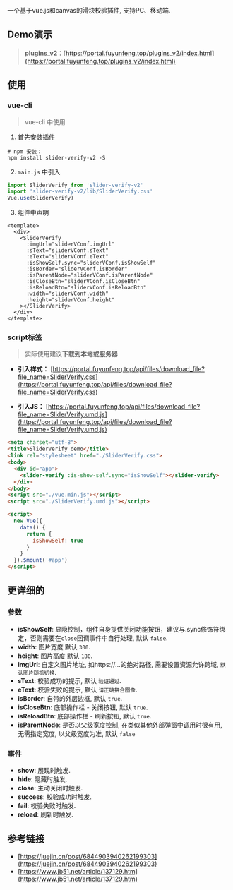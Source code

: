 一个基于vue.js和canvas的滑块校验插件, 支持PC、移动端.

## Demo演示

> **plugins_v2**：[https://portal.fuyunfeng.top/plugins_v2/index.html](https://portal.fuyunfeng.top/plugins_v2/index.html)  

## 使用

### vue-cli
> vue-cli 中使用

1. 首先安装插件

```shell
# npm 安装：
npm install slider-verify-v2 -S
```

2. `main.js` 中引入

```js
import SliderVerify from 'slider-verify-v2'
import 'slider-verify-v2/lib/SliderVerify.css'
Vue.use(SliderVerify)
```

3. 组件中声明

```vue
<template>
  <div>
    <SliderVerify
      :imgUrl="sliderVConf.imgUrl"
      :sText="sliderVConf.sText"
      :eText="sliderVConf.eText"
      :isShowSelf.sync="sliderVConf.isShowSelf"
      :isBorder="sliderVConf.isBorder"
      :isParentNode="sliderVConf.isParentNode"
      :isCloseBtn="sliderVConf.isCloseBtn"
      :isReloadBtn="sliderVConf.isReloadBtn"
      :width="sliderVConf.width"
      :height="sliderVConf.height"
    ></SliderVerify>
  </div>
</template>
```

### script标签
> 实际使用建议**下载到本地或服务器**

- **引入样式：** [https://portal.fuyunfeng.top/api/files/download_file?file_name=SliderVerify.css](https://portal.fuyunfeng.top/api/files/download_file?file_name=SliderVerify.css)

- **引入JS：** [https://portal.fuyunfeng.top/api/files/download_file?file_name=SliderVerify.umd.js](https://portal.fuyunfeng.top/api/files/download_file?file_name=SliderVerify.umd.js)


```html
<meta charset="utf-8">
<title>SliderVerify demo</title>
<link rel="stylesheet" href="./SliderVerify.css">
<body>
  <div id="app">
    <slider-verify :is-show-self.sync="isShowSelf"></slider-verify>
  </div>
</body>
<script src="./vue.min.js"></script>
<script src="./SliderVerify.umd.js"></script>

<script>
  new Vue({
    data() {
      return {
        isShowSelf: true
      }
    }
  }).$mount('#app')
</script>
```
## 更详细的
### 参数

- __isShowSelf__: 显隐控制，组件自身提供关闭功能按钮，建议与.sync修饰符绑定，否则需要在`close`回调事件中自行处理, 默认 `false`.
- __width__: 图片宽度 默认 `300`.
- __height__: 图片高度 默认 `180`.
- __imgUrl__: 自定义图片地址, 如https://...的绝对路径, 需要设置资源允许跨域, `默认图片随机切换`.
- __sText__: 校验成功的提示, 默认 `验证通过`.
- __eText__: 校验失败的提示, 默认 `请正确拼合图像`.
- __isBorder__: 自带的外层边框, 默认 `true`.
- __isCloseBtn__: 底部操作栏 - 关闭按钮, 默认 `true`.
- __isReloadBtn__: 底部操作栏 - 刷新按钮, 默认 `true`.
- __isParentNode__: 是否以父级宽度控制, 在类似其他外部弹窗中调用时很有用, 无需指定宽度, 以父级宽度为准, 默认 `false`

### 事件
- __show__: 展现时触发.
- __hide__: 隐藏时触发.
- __close__: 主动关闭时触发.
- __success__: 校验成功时触发.
- __fail__: 校验失败时触发.
- __reload__: 刷新时触发.


## 参考链接

- [https://juejin.cn/post/6844903940262199303](https://juejin.cn/post/6844903940262199303)
- [https://www.jb51.net/article/137129.htm](https://www.jb51.net/article/137129.htm)



